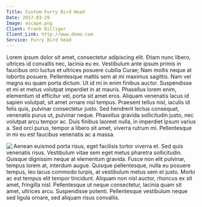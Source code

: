 ```yaml
---
Title: Custom Furry Bird Head
Date: 2017-03-29
Image: escape.png
Client: Frank Dilliger
Client_Link: http://www.demo.com
Service: Furry Bird head
--- 
```



Lorem ipsum dolor sit amet, consectetur adipiscing elit. Etiam nunc libero, ultrices id convallis nec, lacinia eu ex. Vestibulum ante ipsum primis in faucibus orci luctus et ultrices posuere cubilia Curae; Nam mollis neque at lobortis posuere. Pellentesque mattis sem at mi maximus sagittis. Nam vel magna eu quam porta dictum. Ut id mi in enim finibus auctor. Suspendisse et mi et metus volutpat imperdiet in at mauris. Phasellus lorem enim, elementum id efficitur vel, porta sit amet eros. Aliquam venenatis lacus id sapien volutpat, sit amet ornare nisl tempus. Praesent tellus nisl, iaculis id felis quis, pulvinar consectetur justo. Sed hendrerit lectus consequat, venenatis purus ut, pulvinar neque. Phasellus gravida sollicitudin justo, nec volutpat arcu tempor ac. Duis finibus laoreet nulla, in imperdiet ipsum varius a. Sed orci purus, tempor a libero sit amet, viverra rutrum mi. Pellentesque in mi eu est faucibus venenatis ac a massa.

<img src="/images/portfolio/golden.png" align="left" />Aenean euismod porta risus, eget facilisis tortor viverra et. Sed quis venenatis risus. Vestibulum vitae sem eget metus pharetra sollicitudin. Quisque dignissim neque at elementum gravida. Fusce non elit pulvinar, tempus lorem at, interdum augue. Quisque pellentesque, nulla eu posuere tempus, leo lacus commodo turpis, at vestibulum metus sem et justo. Morbi ac est tempus elit tempor tincidunt. Aliquam non nisl auctor, rhoncus ex sit amet, fringilla nisl. Pellentesque ut neque consectetur, lacinia quam sit amet, ultrices arcu. Suspendisse potenti. Pellentesque vestibulum neque sed ligula ornare, sed aliquam risus convallis. 
